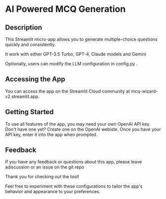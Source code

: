# AI Powered MCQ Generation

## Description

This Streamlit micro-app allows you to generate multiple-choice questions quickly and consistently.

It work with either GPT-3.5 Turbo, GPT-4, Claude models and Gemini

Optionally, users can modify the LLM configuration in config.py .

## Accessing the App

You can access the app on the Streamlit Cloud community at mcq-wizard-v2.streamlit.app.

## Getting Started

To use all features of the app, you may need your own OpenAI API key. Don't have one yet? Create one on the OpenAI webiste. Once you have your API key, enter it into the app when prompted.

## Feedback

If you have any feedback or questions about this app, please leave adiscussion or an issue on the git repo

Thank you for checking out the tool!

Feel free to experiment with these configurations to tailor the app's behavior and appearance to your preferences.
